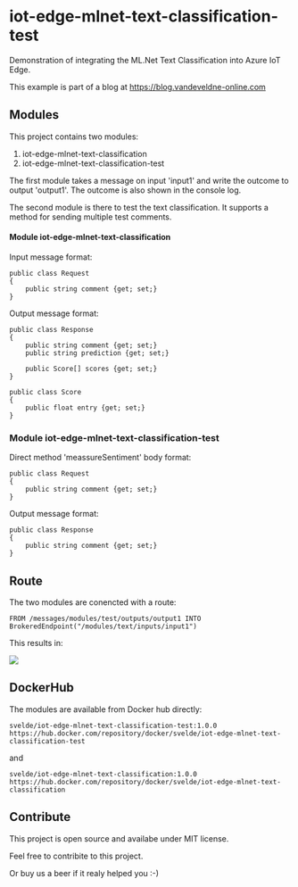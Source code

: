 # iot-edge-mlnet-text-classification-test

Demonstration of integrating the ML.Net Text Classification into Azure IoT Edge.

This example is part of a blog at https://blog.vandeveldne-online.com

## Modules

This project contains two modules:

1. iot-edge-mlnet-text-classification
2. iot-edge-mlnet-text-classification-test

The first module takes a message on input 'input1' and write the outcome to output 'output1'. The outcome is also shown in the console log.

The second module is there to test the text classification. It supports a method for sending multiple test comments.

#### Module iot-edge-mlnet-text-classification

Input message format:

```
public class Request
{
    public string comment {get; set;}
}
```

Output message format:

```
public class Response
{
    public string comment {get; set;}
    public string prediction {get; set;}

    public Score[] scores {get; set;}
}

public class Score
{
    public float entry {get; set;}
}
```

### Module iot-edge-mlnet-text-classification-test

Direct method 'meassureSentiment' body format:

```
public class Request
{
    public string comment {get; set;}
}
```

Output message format:

```
public class Response
{
    public string comment {get; set;}
}
```

## Route

The two modules are conencted with a route:

    FROM /messages/modules/test/outputs/output1 INTO BrokeredEndpoint("/modules/text/inputs/input1")

This results in:

![](https://github.com/sandervandevelde/iot-edge-mlnet-text-classification-test/blob/main/assets/flow.png)

## DockerHub

The modules are available from Docker hub directly:

    svelde/iot-edge-mlnet-text-classification-test:1.0.0
    https://hub.docker.com/repository/docker/svelde/iot-edge-mlnet-text-classification-test

and

    svelde/iot-edge-mlnet-text-classification:1.0.0
    https://hub.docker.com/repository/docker/svelde/iot-edge-mlnet-text-classification


## Contribute

This project is open source and availabe under MIT license.

Feel free to contribite to this project.

Or buy us a beer if it realy helped you :-) 


